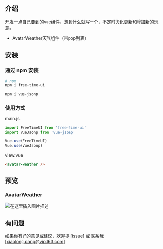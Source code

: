 ## 介绍

开发一点自己要到的vue组件，想到什么就写一个，不定时优化更新和增加新的玩意。
- AvatarWeather天气组件（带pop列表）

## 安装

###  通过 npm 安装 


```bash
# npm
npm i free-time-ui

npm i vue-jsonp
```
###  使用方式
main.js
```javascript
import FreeTimeUI from 'free-time-ui'
import VueJsonp from 'vue-jsonp'

Vue.use(FreeTimeUI)
Vue.use(VueJsonp)
```
view.vue
```html
<avatar-weather />
```
## 预览
###  AvatarWeather
![在这里插入图片描述](https://s2.ax1x.com/2019/07/17/ZLADoV.gif)

## 有问题

如果你有好的意见或建议，欢迎提 [issue] 或 联系我[xiaolong.pang@vip.163.com]
